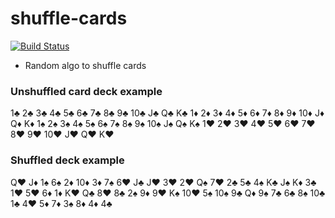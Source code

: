# shuffle-cards

[![Build Status](https://app.travis-ci.com/tejal-par/shuffle-cards.svg?token=11DuFnRyGiWUtB8z9FuQ&branch=main)](https://app.travis-ci.com/tejal-par/shuffle-cards)

- Random algo to shuffle cards

### Unshuffled card deck example
1♣ 2♣ 3♣ 4♣ 5♣ 6♣ 7♣ 8♣ 9♣ 10♣ J♣ Q♣ K♣
1♦ 2♦ 3♦ 4♦ 5♦ 6♦ 7♦ 8♦ 9♦ 10♦ J♦ Q♦ K♦
1♠ 2♠ 3♠ 4♠ 5♠ 6♠ 7♠ 8♠ 9♠ 10♠ J♠ Q♠ K♠
1♥ 2♥ 3♥ 4♥ 5♥ 6♥ 7♥ 8♥ 9♥ 10♥ J♥ Q♥ K♥

### Shuffled deck example
Q♥ J♦ 1♠ 6♠ 2♦ 10♦ 3♦ 7♠ 6♥ J♣ J♥ 3♥ 2♥
Q♠ 7♥ 2♣ 5♣ 4♠ K♣ J♠ K♦ 3♣ 1♥ 5♥ 6♦ 1♦
K♥ Q♣ 8♥ 8♣ 2♠ 9♦ 9♥ K♠ 10♥ 5♠ 10♠ 9♣ Q♦
9♠ 7♣ 6♣ 8♠ 10♣ 1♣ 4♥ 5♦ 7♦ 3♠ 8♦ 4♦ 4♣